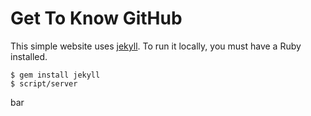 # Get To Know GitHub

This simple website uses [jekyll](http://jekyllrb.com/). To run it locally, you must have a Ruby installed.

    $ gem install jekyll
    $ script/server
bar
